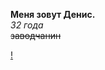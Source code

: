 **Меня зовут Денис.**  
*32 года*  
~~заводчанин~~  
  
[!](GitHub-Pages/b2637f37329b45448ec8e664defef702.png)
